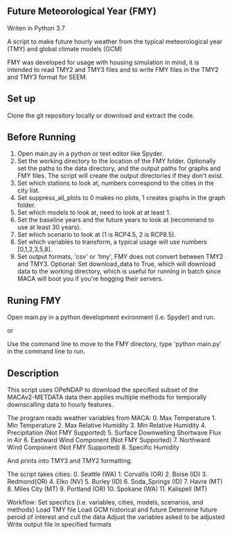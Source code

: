 
## Future Meteorological Year (FMY)

Writen in Python 3.7

A script to make future hourly weather from the typical meteorological year (TMY) and global climate models (GCM)

FMY was developed for usage with housing simulation in mind, it is intended to read TMY2 and TMY3 files and to write FMY files in the TMY2 and TMY3 format for SEEM. 

## Set up
Clone the git repository locally or download and extract the code.

## Before Running
1. Open main.py in a python or text editor like Spyder.
2. Set the working directory to the location of the FMY folder. Optionally set the paths to the data directory, and the output paths for graphs and FMY files. The script will create the output directories if they don't exist.
3. Set which stations to look at, numbers correspond to the cities in the city list.
4. Set suppress_all_plots to 0 makes no plots, 1 creates graphs in the graph folder.
5. Set which models to look at, need to look at at least 1.
6. Set the baseline years and the future years to look at (recommend to use at least 30 years).
7. Set which scenario to look at (1 is RCP4.5, 2 is RCP8.5).
8. Set which variables to transform, a typical usage will use numbers [0,1,2,3,5,8].
9. Set output formats, 'csv' or 'tmy', FMY does not convert between TMY2 and TMY3.
Optional: Set download_data to True, which will download data to the working directory, which is useful for running in batch since MACA will boot you if you're hogging their servers.

## Runing FMY 
Open main.py in a python development evironment (i.e. Spyder) and run.

or

Use the command line to move to the FMY directory, type 'python main.py' in the command line to run.

## Description

This script uses OPeNDAP to download the specified subset of 
the MACAv2-METDATA data then applies multiple methods for temporally downscalling 
data to hourly features.

The program reads weather variables from MACA:
	0.  Max Temperature
	1.  Min Temperature
	2.  Max Relative Humidity
	3.  Min Relative Humidity
	4.  Precipitation (Not FMY Supported)
	5.  Surface Downwelling Shortwave Flux in Air 
	6.  Eastward Wind Component (Not FMY Supported)
	7.  Northward Wind Component (Not FMY Supported)
	8.  Specific Humidity

And prints into TMY3  and TMY2 formatting. 

The script takes cities: 
    0.  Seattle (WA)
    1.  Corvallis (OR)
    2.  Boise (ID)
    3.  Redmond(OR)
    4.  Elko (NV)
    5.  Burley (ID)
    6.  Soda_Springs (ID)
    7.  Havre (MT)
    8.  Miles City (MT)
    9.  Portland (OR)
    10. Spokane (WA)
    11. Kalispell (MT)
   
Workflow:
    Set specifics (i.e. variables, cities, models, scenarios, and methods)
    Load TMY file
    Load GCM historical and future
    Determine future peroid of interest and cull the data
    Adjust the variables asked to be adjusted
    Write output file in specified formats
